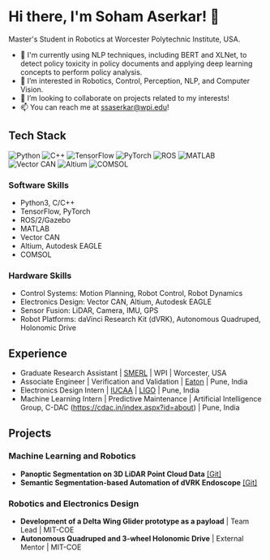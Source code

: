 # Hi there, I'm Soham Aserkar! 👋
Master's Student in Robotics at Worcester Polytechnic Institute, USA.

- 🌱 I'm currently using NLP techniques, including BERT and XLNet, to detect policy toxicity in policy documents and applying deep learning concepts to perform policy analysis.
- 👀 I’m interested in Robotics, Control, Perception, NLP, and Computer Vision.
- 💞️ I’m looking to collaborate on projects related to my interests!
- 📫 You can reach me at ssaserkar@wpi.edu!

## Tech Stack

![Python](https://img.shields.io/badge/-Python-3776AB?logo=python&logoColor=white) ![C++](https://img.shields.io/badge/-C++-00599C?logo=c%2B%2B&logoColor=white) ![TensorFlow](https://img.shields.io/badge/-TensorFlow-FF6F00?logo=tensorflow&logoColor=white) ![PyTorch](https://img.shields.io/badge/-PyTorch-EE4C2C?logo=pytorch&logoColor=white) ![ROS](https://img.shields.io/badge/-ROS-22314E?logo=ros&logoColor=white) ![MATLAB](https://img.shields.io/badge/-MATLAB-0076A8?logo=mathworks&logoColor=white) ![Vector CAN](https://img.shields.io/badge/-Vector%20CAN-007ACC?logo=vector&logoColor=white) ![Altium](https://img.shields.io/badge/-Altium-FF5733?logo=altium-designer&logoColor=white) ![COMSOL](https://img.shields.io/badge/-COMSOL-ED1C24?logo=comsol&logoColor=white)

### Software Skills
- Python3, C/C++
- TensorFlow, PyTorch
- ROS/2/Gazebo
- MATLAB
- Vector CAN
- Altium, Autodesk EAGLE
- COMSOL

### Hardware Skills
- Control Systems: Motion Planning, Robot Control, Robot Dynamics
- Electronics Design: Vector CAN, Altium, Autodesk EAGLE
- Sensor Fusion: LiDAR, Camera, IMU, GPS
- Robot Platforms: daVinci Research Kit (dVRK), Autonomous Quadruped, Holonomic Drive

## Experience
- Graduate Research Assistant | [SMERL](https://wp.wpi.edu/smerl/) | WPI | Worcester, USA
- Associate Engineer | Verification and Validation | [Eaton](http://www.eaton.in/in/en-us/company/about-us/eaton-in-india.html) | Pune, India
- Electronics Design Intern | [IUCAA](https://www.iucaa.in/en/) | [LIGO](https://www.ligo.org/) | Pune, India
- Machine Learning Intern | Predictive Maintenance | Artificial Intelligence Group, C-DAC (https://cdac.in/index.aspx?id=about) | Pune, India

## Projects

### Machine Learning and Robotics
- **Panoptic Segmentation on 3D LiDAR Point Cloud Data** [[Git]](https://github.com/ssaserkar/Panoptic_Segmentation_RangeNet_MaskRCNN)
- **Semantic Segmentation-based Automation of dVRK Endoscope** [[Git]](https://github.com/ssaserkar/Endoscope_Automation_Semantic_Segmentation)

### Robotics and Electronics Design
- **Development of a Delta Wing Glider prototype as a payload** | Team Lead | MIT-COE
- **Autonomous Quadruped and 3-wheel Holonomic Drive** | External Mentor | MIT-COE
